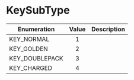# KeySubType

|Enumeration|Value|Description|
|-----------|:---:|-----------|
|KEY_NORMAL|1||
|KEY_GOLDEN|2||
|KEY_DOUBLEPACK|3||
|KEY_CHARGED|4||
